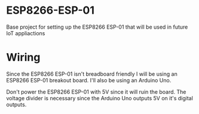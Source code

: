 # ESP8266-ESP-01
Base project for setting up the ESP8266 ESP-01 that will be used in future IoT appliactions

# Wiring
Since the ESP8266 ESP-01 isn't breadboard friendly I will be using an ESP8266 ESP-01 breakout board. I'll also be using an Arduino Uno. 



Don't power the ESP8266 ESP-01 with 5V since it will ruin the board. The voltage divider is necessary since the Arduino Uno outputs 5V on it's digital outputs.


